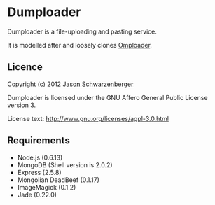Dumploader
=======

Dumploader is a file-uploading and pasting service.

It is modelled after and loosely clones [Omploader](http://omploader.org/).

Licence
-------
Copyright (c) 2012 [Jason Schwarzenberger](http://master5o1.com/)

Dumploader is licensed under the GNU Affero General Public License version 3.

License text: http://www.gnu.org/licenses/agpl-3.0.html

Requirements
------------
* Node.js (0.6.13)
* MongoDB (Shell version is 2.0.2)
* Express (2.5.8)
* Mongolian DeadBeef (0.1.17)
* ImageMagick (0.1.2)
* Jade (0.22.0)

